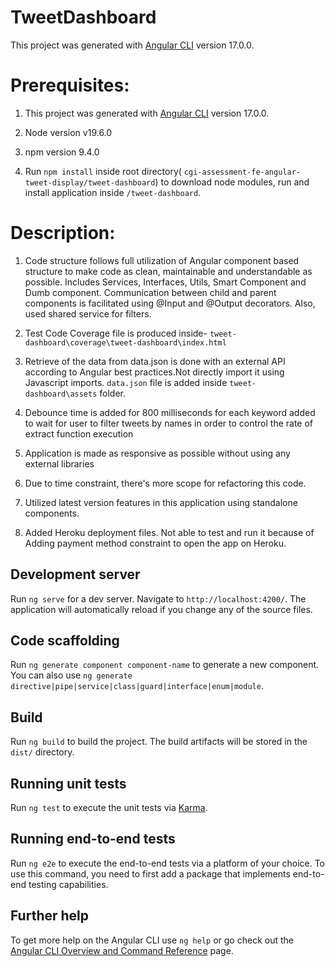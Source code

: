 # TweetDashboard

This project was generated with [Angular CLI](https://github.com/angular/angular-cli) version 17.0.0.

# Prerequisites:
1. This project was generated with [Angular CLI](https://github.com/angular/angular-cli) version 17.0.0.

2. Node version v19.6.0

3. npm version 9.4.0

4. Run `npm install` inside root directory( `cgi-assessment-fe-angular-tweet-display/tweet-dashboard`) to download node modules, run and install application inside `/tweet-dashboard`. 

# Description:

1. Code structure follows full utilization of Angular component based structure to make code as clean, maintainable and understandable as possible. Includes Services, Interfaces, Utils, Smart Component and Dumb component. Communication between child and parent components is facilitated using @Input and @Output decorators. Also, used shared service for filters.

2. Test Code Coverage file is produced inside- `tweet-dashboard\coverage\tweet-dashboard\index.html`

3. Retrieve of the data from data.json is done with an external API according to Angular best practices.Not directly import it using Javascript imports. `data.json` file is added inside `tweet-dashboard\assets` folder.

4. Debounce time is added for 800 milliseconds for each keyword added to wait for user to filter tweets by names in order to control the rate of extract function execution

5. Application is made as responsive as possible without using any external libraries

6. Due to time constraint, there's more scope for refactoring this code.

7. Utilized latest version features in this application using standalone components.

8. Added Heroku deployment files. Not able to test and run it because of Adding payment method constraint to open the app on Heroku.

## Development server

Run `ng serve` for a dev server. Navigate to `http://localhost:4200/`. The application will automatically reload if you change any of the source files.

## Code scaffolding

Run `ng generate component component-name` to generate a new component. You can also use `ng generate directive|pipe|service|class|guard|interface|enum|module`.

## Build

Run `ng build` to build the project. The build artifacts will be stored in the `dist/` directory.

## Running unit tests

Run `ng test` to execute the unit tests via [Karma](https://karma-runner.github.io).

## Running end-to-end tests

Run `ng e2e` to execute the end-to-end tests via a platform of your choice. To use this command, you need to first add a package that implements end-to-end testing capabilities.

## Further help

To get more help on the Angular CLI use `ng help` or go check out the [Angular CLI Overview and Command Reference](https://angular.io/cli) page.
